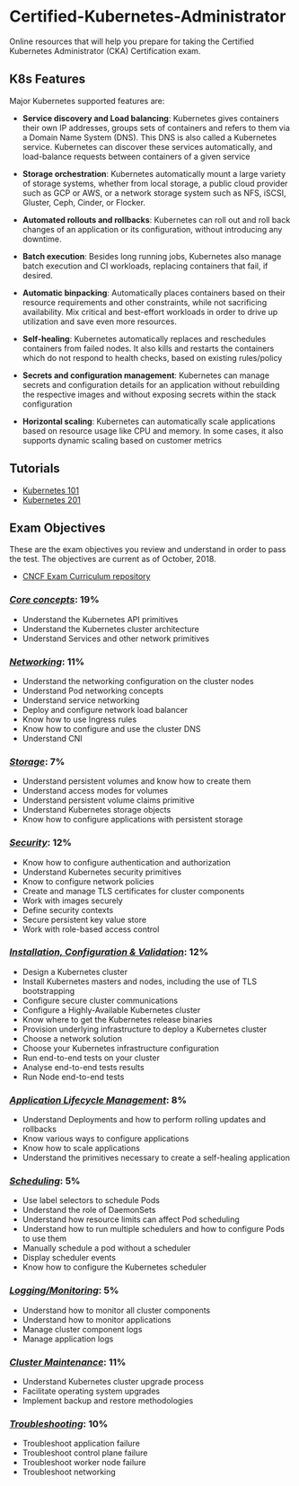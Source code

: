 # Certified-Kubernetes-Administrator
Online resources that will help you prepare for taking the Certified Kubernetes Administrator (CKA) Certification exam.


## K8s Features
Major Kubernetes supported features are:

* __Service discovery and Load balancing__: Kubernetes gives containers their own IP addresses, groups sets of containers and refers to them via a Domain Name System (DNS). This DNS is also called a Kubernetes service. Kubernetes can discover these services automatically, and load-balance requests between containers of a given service

* __Storage orchestration__: Kubernetes automatically mount a large variety of storage systems, whether from local storage, a public cloud provider such as GCP or AWS, or a network storage system such as NFS, iSCSI, Gluster, Ceph, Cinder, or Flocker.

* __Automated rollouts and rollbacks__: Kubernetes can roll out and roll back changes of an application or its configuration, without introducing any downtime. 

* __Batch execution__: Besides long running jobs, Kubernetes also manage batch execution and CI workloads, replacing containers that fail, if desired.

* __Automatic binpacking__: Automatically places containers based on their resource requirements and other constraints, while not sacrificing availability. Mix critical and best-effort workloads in order to drive up utilization and save even more resources.

* __Self-healing__: Kubernetes automatically replaces and reschedules containers from failed nodes. It also kills and restarts the containers which do not respond to health checks, based on existing rules/policy

* __Secrets and configuration management__: Kubernetes can manage secrets and configuration details for an application without rebuilding the respective images and without exposing secrets within the stack configuration

* __Horizontal scaling__: Kubernetes can automatically scale applications based on resource usage like CPU and memory. In some cases, it also supports dynamic scaling based on customer metrics

## Tutorials
* [Kubernetes 101](https://kubernetes.io/docs/tutorials/k8s101/)
* [Kubernetes 201](https://kubernetes.io/docs/tutorials/k8s201/)

## Exam Objectives
These are the exam objectives you review and understand in order to pass the test. The objectives are current as of October, 2018.

* [CNCF Exam Curriculum repository ](https://github.com/cncf/curriculum/)


### [_Core concepts_](https://github.com/Alien6-Interactive/Certified-Kubernetes-Administrator/wiki/Core-concepts): 19%
* Understand the Kubernetes API primitives
* Understand the Kubernetes cluster architecture
* Understand Services and other network primitives

### [_Networking_](https://github.com/Alien6-Interactive/Certified-Kubernetes-Administrator/wiki/Networking): 11%
* Understand the networking configuration on the cluster nodes
* Understand Pod networking concepts
* Understand service networking
* Deploy and configure network load balancer
* Know how to use Ingress rules
* Know how to configure and use the cluster DNS
* Understand CNI

### [_Storage_](https://github.com/Alien6-Interactive/Certified-Kubernetes-Administrator/wiki/Storage): 7%
* Understand persistent volumes and know how to create them
* Understand access modes for volumes
* Understand persistent volume claims primitive
* Understand Kubernetes storage objects
* Know how to configure applications with persistent storage

### [_Security_](https://github.com/Alien6-Interactive/Certified-Kubernetes-Administrator/wiki/Security): 12%
* Know how to configure authentication and authorization
* Understand Kubernetes security primitives
* Know to configure network policies
* Create and manage TLS certificates for cluster components
* Work with images securely
* Define security contexts
* Secure persistent key value store
* Work with role-based access control

### [_Installation, Configuration & Validation_](https://github.com/Alien6-Interactive/Certified-Kubernetes-Administrator/wiki/Installation,-Configuration-&-Validation): 12%
* Design a Kubernetes cluster
* Install Kubernetes masters and nodes, including the use of TLS bootstrapping
* Configure secure cluster communications
* Configure a Highly-Available Kubernetes cluster
* Know where to get the Kubernetes release binaries
* Provision underlying infrastructure to deploy a Kubernetes cluster
* Choose a network solution
* Choose your Kubernetes infrastructure configuration
* Run end-to-end tests on your cluster
* Analyse end-to-end tests results
* Run Node end-to-end tests

### [_Application Lifecycle Management_](https://github.com/Alien6-Interactive/Certified-Kubernetes-Administrator/wiki/Application-Lifecycle-Management): 8%
* Understand Deployments and how to perform rolling updates and rollbacks
* Know various ways to configure applications
* Know how to scale applications
* Understand the primitives necessary to create a self-healing application

### [_Scheduling_](https://github.com/Alien6-Interactive/Certified-Kubernetes-Administrator/wiki/Scheduling): 5%
* Use label selectors to schedule Pods
* Understand the role of DaemonSets
* Understand how resource limits can affect Pod scheduling
* Understand how to run multiple schedulers and how to configure Pods to use them
* Manually schedule a pod without a scheduler
* Display scheduler events
* Know how to configure the Kubernetes scheduler

### [_Logging/Monitoring_](https://github.com/Alien6-Interactive/Certified-Kubernetes-Administrator/wiki/Logging-Monitoring): 5%
* Understand how to monitor all cluster components
* Understand how to monitor applications
* Manage cluster component logs
* Manage application logs


### [_Cluster Maintenance_](https://github.com/Alien6-Interactive/Certified-Kubernetes-Administrator/wiki/Cluster-Maintenance): 11%
* Understand Kubernetes cluster upgrade process
* Facilitate operating system upgrades
* Implement backup and restore methodologies

### [_Troubleshooting_](https://github.com/Alien6-Interactive/Certified-Kubernetes-Administrator/wiki/Troubleshooting): 10%
* Troubleshoot application failure
* Troubleshoot control plane failure
* Troubleshoot worker node failure
* Troubleshoot networking
